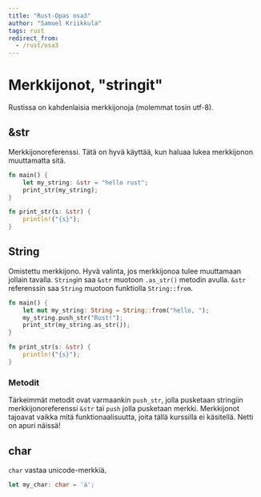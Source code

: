 ```yaml
---
title: "Rust-Opas osa3"
author: "Samuel Kriikkula"
tags: rust
redirect_from:
  - /rust/osa3
---
```


# Merkkijonot, "stringit"
Rustissa on kahdenlaisia merkkijonoja (molemmat tosin utf-8).

## &str
Merkkijonoreferenssi. Tätä on hyvä käyttää, kun haluaa lukea merkkijonon muuttamatta sitä.

```rust
fn main() {
    let my_string: &str = "hello rust";
    print_str(my_string);
}

fn print_str(s: &str) {
    println!("{s}");
}
```

## String
Omistettu merkkijono. Hyvä valinta, jos merkkijonoa tulee muuttamaan jollain tavalla.
`String`in saa `&str` muotoon `.as_str()` metodin avulla.
`&str` referenssin saa `String` muotoon funktiolla `String::from`.
```rust
fn main() {
    let mut my_string: String = String::from("hello, ");
    my_string.push_str("Rust!");
    print_str(my_string.as_str());
}

fn print_str(s: &str) {
    println!("{s}");
}
```

### Metodit
Tärkeimmät metodit ovat varmaankin `push_str`, jolla pusketaan stringiin merkkijonoreferenssi `&str` tai `push` jolla pusketaan merkki. Merkkijonot tajoavat vaikka mitä funktionaalisuutta, joita tällä kurssilla ei käsitellä. Netti on apuri näissä!


## char
`char` vastaa unicode-merkkiä.
```rust
let my_char: char = 'ä';
```
